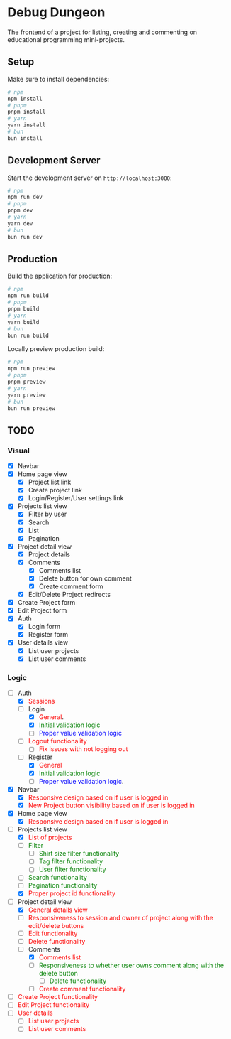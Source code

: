 # Debug Dungeon

The frontend of a project for listing, creating and commenting on educational programming mini-projects.

## Setup
Make sure to install dependencies:
```bash
# npm
npm install
# pnpm
pnpm install
# yarn
yarn install
# bun
bun install
```
## Development Server
Start the development server on `http://localhost:3000`:
```bash
# npm
npm run dev
# pnpm
pnpm dev
# yarn
yarn dev
# bun
bun run dev
```
## Production
Build the application for production:
```bash
# npm
npm run build
# pnpm
pnpm build
# yarn
yarn build
# bun
bun run build
```
Locally preview production build:
```bash
# npm
npm run preview
# pnpm
pnpm preview
# yarn
yarn preview
# bun
bun run preview
```

## TODO
### Visual
- [x] Navbar
- [x] Home page view
    - [x] Project list link
    - [x] Create project link
    - [x] Login/Register/User settings link
- [x] Projects list view
    - [x] Filter by user
    - [x] Search
    - [x] List
    - [x] Pagination
- [x] Project detail view
    - [x] Project details
    - [x] Comments
        - [x] Comments list
        - [x] Delete button for own comment
        - [x] Create comment form
    - [x] Edit/Delete Project redirects
- [x] Create Project form
- [x] Edit Project form
- [x] Auth
    - [x] Login form
    - [x] Register form
- [x] User details view
    - [x] List user projects
    - [x] List user comments
### Logic
- [ ] Auth
  - [x] <span style="color:red">Sessions</span>
  - [ ] Login
    - [x] <span style="color:red">General</span>.
    - [x] <span style="color:green">Initial validation logic</span>
    - [ ] <span style="color:blue">Proper value validation logic</span>
  - [ ] <span style="color:red">Logout functionality</span>
    - [ ] <span style="color:red">Fix issues with not logging out</span>
  - [ ] Register
    - [x] <span style="color:red">General</span>
    - [x] <span style="color:green">Initial validation logic</span>
    - [ ] <span style="color:blue">Proper value validation logic</span>.
- [x] Navbar
  - [x] <span style="color:red">Responsive design based on if user is logged in</span>
  - [x] <span style="color:red">New Project button visibility based on if user is logged in</span>
- [x] Home page view
  - [x] <span style="color:red">Responsive design based on if user is logged in</span>
- [ ] Projects list view
  - [x] <span style="color:red">List of projects</span>
  - [ ] <span style="color:green">Filter</span>
    - [ ] <span style="color:green">Shirt size filter functionality</span>
    - [ ] <span style="color:green">Tag filter functionality</span>
    - [ ] <span style="color:green">User filter functionality</span>
  - [ ] <span style="color:green">Search functionality</span>
  - [ ] <span style="color:green">Pagination functionality</span>
  - [x] <span style="color:red">Proper project id functionality</span>
- [ ] Project detail view
  - [x] <span style="color:red">General details view</span>
  - [ ] <span style="color:red">Responsiveness to session and owner of project along with the edit/delete buttons </span>
  - [ ] <span style="color:red">Edit functionality</span>
  - [ ] <span style="color:red">Delete functionality</span>
  - [ ] Comments
    - [x] <span style="color:red">Comments list</span>
    - [ ] <span style="color:green">Responsiveness to whether user owns comment along with the delete button</span>
      - [ ] <span style="color:green">Delete functionality</span>
    - [ ] <span style="color:red">Create comment functionality</span>
- [ ] <span style="color:red">Create Project functionality</span>
- [ ] <span style="color:red">Edit Project functionality</span>
- [ ] <span style="color:red">User details</span>
  - [ ] <span style="color:red">List user projects</span>
  - [ ] <span style="color:red">List user comments</span>
